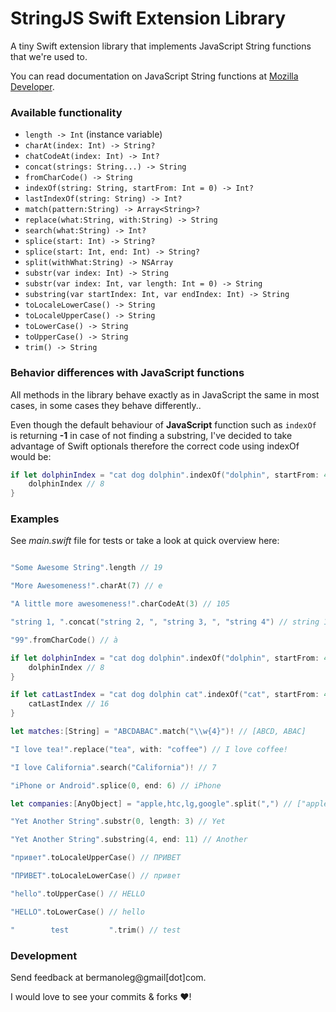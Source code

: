 # StringJS Swift Extension Library

A tiny Swift extension library that implements JavaScript String functions that we're used to.

You can read documentation on JavaScript String functions at [Mozilla Developer](https://developer.mozilla.org/en-US/docs/Web/JavaScript/Reference/Global_Objects/String).

### Available functionality

* `length -> Int` (instance variable)
* `charAt(index: Int) -> String?`
* `chatCodeAt(index: Int) -> Int?`
* `concat(strings: String...) -> String`
* `fromCharCode() -> String`
* `indexOf(string: String, startFrom: Int = 0) -> Int?`
* `lastIndexOf(string: String) -> Int?`
* `match(pattern:String) -> Array<String>?`
* `replace(what:String, with:String) -> String`
* `search(what:String) -> Int?`
* `splice(start: Int) -> String?`
* `splice(start: Int, end: Int) -> String?`
* `split(withWhat:String) -> NSArray`
* `substr(var index: Int) -> String`
* `substr(var index: Int, var length: Int = 0) -> String`
* `substring(var startIndex: Int, var endIndex: Int) -> String`
* `toLocaleLowerCase() -> String`
* `toLocaleUpperCase() -> String`
* `toLowerCase() -> String`
* `toUpperCase() -> String`
* `trim() -> String`

### Behavior differences with JavaScript functions

All methods in the library behave exactly as in JavaScript the same in most cases, in some cases they behave differently..

Even though the default behaviour of __JavaScript__ function such as `indexOf` is returning __-1__ in case of not finding a substring, I've decided to take advantage of Swift optionals therefore the correct code using indexOf would be:

```swift
if let dolphinIndex = "cat dog dolphin".indexOf("dolphin", startFrom: 4) {
    dolphinIndex // 8
}
```

### Examples

See *main.swift* file for tests or take a look at quick overview here:

```swift

"Some Awesome String".length // 19

"More Awesomeness!".charAt(7) // e

"A little more awesomeness!".charCodeAt(3) // 105

"string 1, ".concat("string 2, ", "string 3, ", "string 4") // string 1, string 2, string 3, string 4

"99".fromCharCode() // à

if let dolphinIndex = "cat dog dolphin".indexOf("dolphin", startFrom: 4) {
    dolphinIndex // 8
}

if let catLastIndex = "cat dog dolphin cat".indexOf("cat", startFrom: 4) {
    catLastIndex // 16
}

let matches:[String] = "ABCDABAC".match("\\w{4}")! // [ABCD, ABAC]

"I love tea!".replace("tea", with: "coffee") // I love coffee!

"I love California".search("California")! // 7

"iPhone or Android".splice(0, end: 6) // iPhone

let companies:[AnyObject] = "apple,htc,lg,google".split(",") // ["apple", "htc", "lg", "google"]

"Yet Another String".substr(0, length: 3) // Yet

"Yet Another String".substring(4, end: 11) // Another

"привет".toLocaleUpperCase() // ПРИВЕТ

"ПРИВЕТ".toLocaleLowerCase() // привет

"hello".toUpperCase() // HELLO

"HELLO".toLowerCase() // hello

"        test         ".trim() // test

```

### Development

Send feedback at bermanoleg@gmail[dot]com.

I would love to see your commits & forks ♥!
